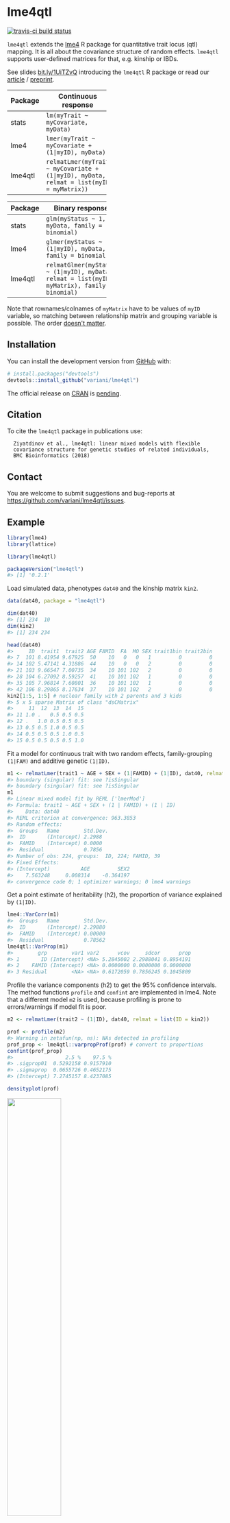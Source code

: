 
<!-- README.md is generated from README.Rmd. Please edit that file -->
lme4qtl
=======

<!-- badges: start -->
[![travis-ci build status](https://travis-ci.org/variani/lme4qtl.svg?branch=master)](https://travis-ci.org/variani/lme4qtl) <!-- badges: end -->

`lme4qtl` extends the [lme4](https://github.com/lme4/lme4) R package for quantitative trait locus (qtl) mapping. It is all about the covariance structure of random effects. `lme4qtl` supports user-defined matrices for that, e.g. kinship or IBDs.

See slides [bit.ly/1UiTZvQ](http://bit.ly/1UiTZvQ) introducing the `lme4qtl` R package or read our [article](http://dx.doi.org/10.1186/s12859-018-2057-x) / [preprint](http://www.biorxiv.org/content/early/2017/08/31/139816).

<table style="width:46%;">
<colgroup>
<col width="15%" />
<col width="30%" />
</colgroup>
<thead>
<tr class="header">
<th>Package</th>
<th>Continuous response</th>
</tr>
</thead>
<tbody>
<tr class="odd">
<td>stats</td>
<td><code>lm(myTrait ~ myCovariate, myData)</code></td>
</tr>
<tr class="even">
<td>lme4</td>
<td><code>lmer(myTrait ~ myCovariate + (1|myID), myData)</code></td>
</tr>
<tr class="odd">
<td>lme4qtl</td>
<td><code>relmatLmer(myTrait ~ myCovariate + (1|myID), myData, relmat = list(myID = myMatrix))</code></td>
</tr>
</tbody>
</table>

<table style="width:46%;">
<colgroup>
<col width="15%" />
<col width="30%" />
</colgroup>
<thead>
<tr class="header">
<th>Package</th>
<th>Binary response</th>
</tr>
</thead>
<tbody>
<tr class="odd">
<td>stats</td>
<td><code>glm(myStatus ~ 1, myData, family = binomial)</code></td>
</tr>
<tr class="even">
<td>lme4</td>
<td><code>glmer(myStatus ~ (1|myID), myData, family = binomial)</code></td>
</tr>
<tr class="odd">
<td>lme4qtl</td>
<td><code>relmatGlmer(myStatus ~ (1|myID), myData, relmat = list(myID = myMatrix), family = binomial)</code></td>
</tr>
</tbody>
</table>

Note that rownames/colnames of `myMatrix` have to be values of `myID` variable, so matching between relationship matrix and grouping variable is possible. The order [doesn't matter](https://github.com/variani/lme4qtl/issues/3#issuecomment-346905978).

Installation
------------

You can install the development version from [GitHub](https://github.com/variani/lme4qtl) with:

``` r
# install.packages("devtools")
devtools::install_github("variani/lme4qtl")
```

The official release on [CRAN](https://CRAN.R-project.org) is [pending](https://github.com/variani/lme4qtl/issues/9).

Citation
--------

To cite the `lme4qtl` package in publications use:

      Ziyatdinov et al., lme4qtl: linear mixed models with flexible
      covariance structure for genetic studies of related individuals, 
      BMC Bioinformatics (2018)

Contact
-------

You are welcome to submit suggestions and bug-reports at <https://github.com/variani/lme4qtl/issues>.

Example
-------

``` r
library(lme4)
library(lattice)
```

``` r
library(lme4qtl)
```

``` r
packageVersion("lme4qtl")
#> [1] '0.2.1'
```

Load simulated data, phenotypes `dat40` and the kinship matrix `kin2`.

``` r
data(dat40, package = "lme4qtl")

dim(dat40)
#> [1] 234  10
dim(kin2)
#> [1] 234 234

head(dat40)
#>     ID  trait1  trait2 AGE FAMID  FA  MO SEX trait1bin trait2bin
#> 7  101 8.41954 9.67925  50    10   0   0   1         0         0
#> 14 102 5.47141 4.31886  44    10   0   0   2         0         0
#> 21 103 9.66547 7.00735  34    10 101 102   2         0         0
#> 28 104 6.27092 8.59257  41    10 101 102   1         0         0
#> 35 105 7.96814 7.60801  36    10 101 102   1         0         0
#> 42 106 8.29865 8.17634  37    10 101 102   2         0         0
kin2[1:5, 1:5] # nuclear family with 2 parents and 3 kids
#> 5 x 5 sparse Matrix of class "dsCMatrix"
#>     11  12  13  14  15
#> 11 1.0 .   0.5 0.5 0.5
#> 12 .   1.0 0.5 0.5 0.5
#> 13 0.5 0.5 1.0 0.5 0.5
#> 14 0.5 0.5 0.5 1.0 0.5
#> 15 0.5 0.5 0.5 0.5 1.0
```

Fit a model for continuous trait with two random effects, family-grouping `(1|FAM)` and additive genetic `(1|ID)`.

``` r
m1 <- relmatLmer(trait1 ~ AGE + SEX + (1|FAMID) + (1|ID), dat40, relmat = list(ID = kin2))
#> boundary (singular) fit: see ?isSingular
#> boundary (singular) fit: see ?isSingular
m1
#> Linear mixed model fit by REML ['lmerMod']
#> Formula: trait1 ~ AGE + SEX + (1 | FAMID) + (1 | ID)
#>    Data: dat40
#> REML criterion at convergence: 963.3853
#> Random effects:
#>  Groups   Name        Std.Dev.
#>  ID       (Intercept) 2.2988  
#>  FAMID    (Intercept) 0.0000  
#>  Residual             0.7856  
#> Number of obs: 224, groups:  ID, 224; FAMID, 39
#> Fixed Effects:
#> (Intercept)          AGE         SEX2  
#>    7.563248     0.008314    -0.364197  
#> convergence code 0; 1 optimizer warnings; 0 lme4 warnings
```

Get a point estimate of heritability (h2), the proportion of variance explained by `(1|ID)`.

``` r
lme4::VarCorr(m1)
#>  Groups   Name        Std.Dev.
#>  ID       (Intercept) 2.29880 
#>  FAMID    (Intercept) 0.00000 
#>  Residual             0.78562
lme4qtl::VarProp(m1)
#>        grp        var1 var2      vcov     sdcor      prop
#> 1       ID (Intercept) <NA> 5.2845002 2.2988041 0.8954191
#> 2    FAMID (Intercept) <NA> 0.0000000 0.0000000 0.0000000
#> 3 Residual        <NA> <NA> 0.6172059 0.7856245 0.1045809
```

Profile the variance components (h2) to get the 95% confidence intervals. The method functions `profile` and `confint` are implemented in lme4. Note that a different model `m2` is used, because profiling is prone to errors/warnings if model fit is poor.

``` r
m2 <- relmatLmer(trait2 ~ (1|ID), dat40, relmat = list(ID = kin2)) 

prof <- profile(m2)
#> Warning in zetafun(np, ns): NAs detected in profiling
prof_prop <- lme4qtl::varpropProf(prof) # convert to proportions
confint(prof_prop)
#>                 2.5 %    97.5 %
#> .sigprop01  0.5292158 0.9157910
#> .sigmaprop  0.0655726 0.4652175
#> (Intercept) 7.2745157 8.4237085
```

``` r
densityplot(prof)
```

<img src="man/figures/README-plot_prof-1.png" width="50%" />

``` r
densityplot(prof_prop)
```

<img src="man/figures/README-plot_prof-2.png" width="50%" />

``` r
try(splom(prof)) 
#> Error in if (singfit) warning("splom is unreliable for singular fits") : 
#>   missing value where TRUE/FALSE needed

prof_clean <- na.omit(prof) # caution: NAs are indicators of poor fits
splom(prof_clean)
```

<img src="man/figures/README-plot_prof_splom-1.png" width="50%" />

Fit a model with genetic and residual variances that differ by gender (sex-specificity model). The formula syntax with `dummy` (see `?lme4::dummy`) is applied to the residual variance `(1|RID)` to cancel the residual correlation.

``` r
dat40 <- within(dat40, RID <- ID) # replicate ID 

m4 <- relmatLmer(trait2 ~ SEX + (0 + SEX|ID) + (0 + dummy(SEX)|RID), dat40, relmat = list(ID = kin2)) 
VarCorr(m4)
#>  Groups   Name       Std.Dev.   Corr 
#>  ID       SEX1       1.94400138      
#>           SEX2       2.64404940 0.826
#>  RID      dummy(SEX) 0.00050224      
#>  Residual            1.22780606
```

An example of parameter constraints that make the genetic variance between genders equal.

``` r
m4_vareq <- relmatLmer(trait2 ~ SEX + (0 + SEX|ID) + (0 + dummy(SEX)|RID), dat40, relmat = list(ID = kin2),
  vcControl = list(vareq = list(id = c(1, 2, 3)))) 
VarCorr(m4_vareq)
#>  Groups   Name       Std.Dev. Corr 
#>  ID       SEX1       2.47777       
#>           SEX2       2.47777  0.746
#>  RID      dummy(SEX) 0.95827       
#>  Residual            0.72728
```

Another example of parameter constraint that implies the genetic correlation between genders equal to 1.

``` r
m4_rhog1 <- relmatLmer(trait2 ~ SEX + (0 + SEX|ID) + (0 + dummy(SEX)|RID), dat40, relmat = list(ID = kin2),
  vcControl = list(rho1 = list(id = 3))) 
VarCorr(m4_rhog1)
#>  Groups   Name       Std.Dev.  Corr 
#>  ID       SEX1       1.7627785      
#>           SEX2       2.5782330 1.000
#>  RID      dummy(SEX) 0.0014823      
#>  Residual            1.4147793
```

Fit a model for binary trait.

``` r
m3 <- relmatGlmer(trait1bin ~ (1|ID), dat40, relmat = list(ID = kin2), family = binomial(probit))
m3
#> Generalized linear mixed model fit by maximum likelihood (Laplace
#>   Approximation) [glmerMod]
#>  Family: binomial  ( probit )
#> Formula: trait1bin ~ (1 | ID)
#>    Data: dat40
#>       AIC       BIC    logLik  deviance  df.resid 
#>  218.1325  225.0432 -107.0663  214.1325       232 
#> Random effects:
#>  Groups Name        Std.Dev.
#>  ID     (Intercept) 0.7669  
#> Number of obs: 234, groups:  ID, 234
#> Fixed Effects:
#> (Intercept)  
#>      -1.242
```
